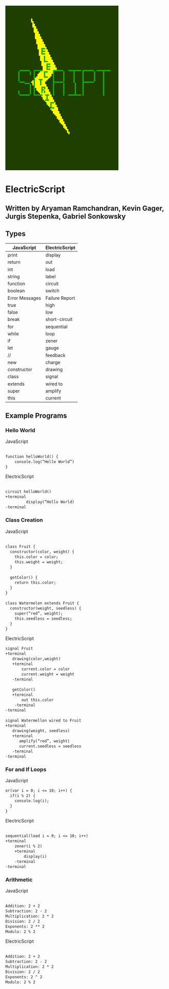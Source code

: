![](https://github.com/StatusSin/Electric-Script/blob/main/docs/images/ElectricScript.png?raw=true "ElectricScriptLogo")

# ElectricScript

## Written by Aryaman Ramchandran, Kevin Gager, Jurgis Stepenka, Gabriel Sonkowsky

## Types
| JavaScript | ElectricScript |
| --- | --- |
| print      | display        |
| return | out |
| int | load |
| string | label |
| function | circuit |
| boolean | switch |
| Error Messages | Failure Report |
| true | high |
| false | low |
| break | short-circuit |
| for | sequential |
| while | loop |
| if | zener |
| let | gauge |
| // | feedback |
| new | charge |
| constructor | drawing |
| class | signal |
| extends | wired to |
| super | amplify |
| this | current |

## Example Programs

### Hello World

JavaScript

```

function helloWorld() {
	console.log(“Hello World”)
}

```

ElectricScript

```

circuit helloWorld()
+terminal
         display(“Hello World)
-terminal

```

### Class Creation

JavaScript

```

class Fruit {
  constructor(color, weight) {
    this.color = color;
    this.weight = weight;
  }

  getColor() {
    return this.color;
  }
}

class Watermelon extends Fruit {
  constructor(weight, seedless) {
    super(“red”, weight);
    this.seedless = seedless;
  }
}

```

ElectricScript

```
signal Fruit
+terminal
   drawing(color,weight)
   +terminal
       current.color = color
       current.weight = weight
   -terminal 

   getColor()
   +terminal
       out this.color
    -terminal
-terminal

signal Watermellon wired to Fruit
+terminal
   drawing(weight, seedless)
   +terminal
      amplify(“red”, weight)
      current.seedless = seedless
   -terminal
-terminal  

```

### For and If Loops

JavaScript

```
or(var i = 0; i <= 10; i++) {
  if(i % 2) {
    console.log(i);
  }
}

```

ElectricScript

```

sequential(load i = 0; i <= 10; i++)
+terminal
    zener(i % 2)
    +terminal
        display(i)
    -terminal
-terminal

```

### Arithmetic

JavaScript

```

Addition: 2 + 2
Subtraction: 2 - 2
Multiplication: 2 * 2
Division: 2 / 2
Exponents: 2 ** 2
Modulo: 2 % 2

```

ElectricScript

```

Addition: 2 + 2
Subtraction: 2 - 2
Multiplication: 2 * 2
Division: 2 / 2
Exponents: 2 ^ 2
Modulo: 2 % 2

```
